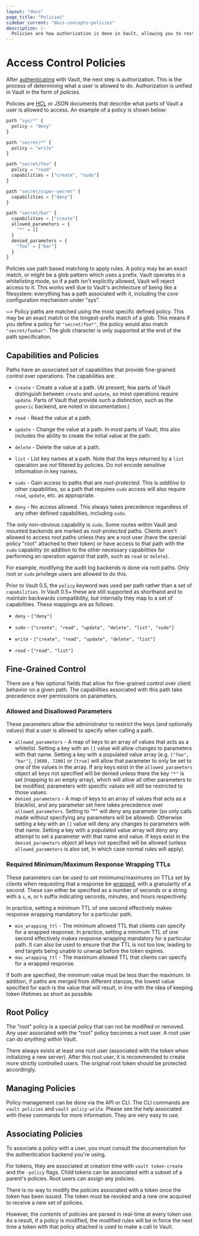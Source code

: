 ```yaml
---
layout: "docs"
page_title: "Policies"
sidebar_current: "docs-concepts-policies"
description: |-
  Policies are how authorization is done in Vault, allowing you to restrict which parts of Vault a user can access.
---
```


# Access Control Policies

After [authenticating](/docs/concepts/auth.html) with Vault, the
next step is authorization. This is the process of determining what
a user is allowed to do. Authorization is unified in Vault in the form
of _policies_.

Policies are [HCL](https://github.com/hashicorp/hcl) or JSON documents
that describe what parts of Vault a user is allowed to access. An example
of a policy is shown below:

```javascript
path "sys/*" {
  policy = "deny"
}

path "secret/*" {
  policy = "write"
}

path "secret/foo" {
  policy = "read"
  capabilities = ["create", "sudo"]
}

path "secret/super-secret" {
  capabilities = ["deny"]
}

path "secret/bar" {
  capabilities = ["create"]
  allowed_parameters = {
    "*" = []
  }
  denied_parameters = {
    "foo" = ["bar"]
  }
}
```

Policies use path based matching to apply rules. A policy may be an exact
match, or might be a glob pattern which uses a prefix. Vault operates in a
whitelisting mode, so if a path isn't explicitly allowed, Vault will reject
access to it.  This works well due to Vault's architecture of being like a
filesystem: everything has a path associated with it, including the core
configuration mechanism under "sys".

~> Policy paths are matched using the most specific defined policy. This may
be an exact match or the longest-prefix match of a glob. This means if you
define a policy for `"secret/foo*"`, the policy would also match `"secret/foobar"`.
The glob character is only supported at the end of the path specification.

## Capabilities and Policies

Paths have an associated set of capabilities that provide fine-grained control
over operations. The capabilities are:

  * `create` - Create a value at a path. (At present, few parts of Vault
    distinguish between `create` and `update`, so most operations require
    `update`. Parts of Vault that provide such a distinction, such as
    the `generic` backend, are noted in documentation.)

  * `read` - Read the value at a path.

  * `update` - Change the value at a path. In most parts of Vault, this also
    includes the ability to create the initial value at the path.

  * `delete` - Delete the value at a path.

  * `list` - List key names at a path. Note that the keys returned by a
    `list` operation are *not* filtered by policies.  Do not encode sensitive
    information in key names.

  * `sudo` - Gain access to paths that are _root-protected_. This is _additive_
    to other capabilities, so a path that requires `sudo` access will also
    require `read`, `update`, etc. as appropriate.

  * `deny` - No access allowed. This always takes precedence regardless of any
    other defined capabilities, including `sudo`.

The only non-obvious capability is `sudo`. Some routes within Vault and mounted
backends are marked as _root-protected_ paths. Clients aren't allowed to access
root paths unless they are a root user (have the special policy "root" attached
to their token) or have access to that path with the `sudo` capability (in
addition to the other necessary capabilities for performing an operation
against that path, such as `read` or `delete`).

For example, modifying the audit log backends is done via root paths.
Only root or `sudo` privilege users are allowed to do this.

Prior to Vault 0.5, the `policy` keyword was used per path rather than a set of
`capabilities`. In Vault 0.5+ these are still supported as shorthand and to
maintain backwards compatibility, but internally they map to a set of
capabilities. These mappings are as follows:

  * `deny` - `["deny"]`

  * `sudo` - `["create", "read", "update", "delete", "list", "sudo"]`

  * `write` - `["create", "read", "update", "delete", "list"]`

  * `read` - `["read", "list"]`

## Fine-Grained Control

There are a few optional fields that allow for fine-grained control over client
behavior on a given path. The capabilities associated with this path take
precedence over permissions on parameters.

### Allowed and Disallowed Parameters

These parameters allow the administrator to restrict the keys (and optionally
values) that a user is allowed to specify when calling a path.

  * `allowed_parameters` - A map of keys to an array of values that acts as a
    whitelist. Setting a key with an `[]` value will allow changes to
    parameters with that name. Setting a key with a populated value array (e.g.
    `["foo", "bar"]`, `[3600, 7200]` or `[true]` will allow that parameter to
    only be set to one of the values in the array. If any keys exist in the
    `allowed_parameters` object all keys not specified will be denied unless
    there the key `"*"` is set (mapping to an empty array), which will allow
    all other parameters to be modified; parameters with specific values will
    still be restricted to those values.
  * `denied_parameters` - A map of keys to an array of values that acts as a
    blacklist, and any parameter set here takes precedence over
    `allowed_parameters`. Setting to "*" will deny any parameter (so only calls
    made without specifying any parameters will be allowed). Otherwise setting
    a key with an `[]` value will deny any changes to parameters with that
    name. Setting a key with a populated value array will deny any attempt to
    set a parameter with that name and value. If keys exist in the
    `denied_parameters` object all keys not specified will be allowed (unless
    `allowed_parameters` is also set, in which case normal rules will apply).

### Required Minimum/Maximum Response Wrapping TTLs

These parameters can be used to set minimums/maximums on TTLs set by clients
when requesting that a response be
[wrapped](/docs/concepts/response-wrapping.html), with a granularity of a second. These can either be specified as a number of seconds or a string with a `s`, `m`, or `h` suffix indicating seconds, minutes, and hours respectively.

In practice, setting a minimum TTL of one second effectively makes response
wrapping mandatory for a particular path.

  * `min_wrapping_ttl` - The minimum allowed TTL that clients can specify for a
    wrapped response. In practice, setting a minimum TTL of one second
    effectively makes response wrapping mandatory for a particular path. It can
    also be used to ensure that the TTL is not too low, leading to end targets
    being unable to unwrap before the token expires.
  * `max_wrapping_ttl` - The maximum allowed TTL that clients can specify for a
    wrapped response.

If both are specified, the minimum value must be less than the maximum. In
addition, if paths are merged from different stanzas, the lowest value
specified for each is the value that will result, in line with the idea of
keeping token lifetimes as short as possible.

## Root Policy

The "root" policy is a special policy that can not be modified or removed.
Any user associated with the "root" policy becomes a root user. A root
user can do _anything_ within Vault.

There always exists at least one root user (associated with the token
when initializing a new server). After this root user, it is recommended
to create more strictly controlled users. The original root token should
be protected accordingly.

## Managing Policies

Policy management can be done via the API or CLI. The CLI commands are
`vault policies` and `vault policy-write`. Please see the help associated
with these commands for more information. They are very easy to use.

## Associating Policies

To associate a policy with a user, you must consult the documentation for
the authentication backend you're using.

For tokens, they are associated at creation time with `vault token-create`
and the `-policy` flags. Child tokens can be associated with a subset of
a parent's policies. Root users can assign any policies.

There is no way to modify the policies associated with a token once the token
has been issued. The token must be revoked and a new one acquired to receive a
new set of policies.

However, the _contents_ of policies are parsed in real-time at every token use.
As a result, if a policy is modified, the modified rules will be in force the
next time a token with that policy attached is used to make a call to Vault.
